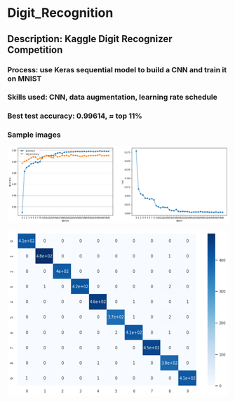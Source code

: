 # Digit_Recognition

## Description: Kaggle Digit Recognizer Competition

### Process: use Keras sequential model to build a CNN and train it on MNIST

### Skills used: CNN, data augmentation, learning rate schedule

### Best test accuracy: 0.99614, ≈ top 11%

### Sample images
![Sample model history accuracy & loss](./sample.png)

![Sample model history accuracy & loss](./sample_cm.png)
